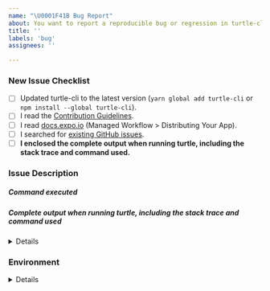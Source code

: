 ```yaml
---
name: "\U0001F41B Bug Report"
about: You want to report a reproducible bug or regression in turtle-cli.
title: ''
labels: 'bug'
assignees: ''

---
```


<!-- Thanks for helping expo! Before you submit your issue, please make sure you followed our checklist and check the appropriate boxes by putting an x in the [ ]: [x] -->

### New Issue Checklist

- [ ] Updated turtle-cli to the latest version (`yarn global add turtle-cli` or `npm install --global turtle-cli`).
- [ ] I read the [Contribution Guidelines](https://github.com/expo/turtle/blob/master/CONTRIBUTING.md).
- [ ] I read [docs.expo.io](https://docs.expo.io) (Managed Workflow > Distributing Your App).
- [ ] I searched for [existing GitHub issues](https://github.com/expo/turtle/issues).
- [ ] **I enclosed the complete output when running turtle, including the stack trace and command used.**

### Issue Description
<!-- Please include what's happening, expected behavior, and any relevant code samples -->

##### Command executed
<!-- The command you executed on the command line that resulted in an error -->

##### Complete output when running turtle, including the stack trace and command used

<details>
  <pre> [PUT LOGS HERE] </pre>
</details>

### Environment

<!-- Please run `expo diagnostics` and copy the output below. This will help us help you. -->

<details>
  <pre> [PUT OUTPUT HERE] </pre>
</details>
